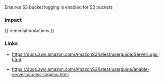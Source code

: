 
Ensures S3 bucket logging is enabled for S3 buckets

### Impact
<!-- Add Impact here -->

<!-- DO NOT CHANGE -->
{{ remediationActions }}

### Links
- https://docs.aws.amazon.com/AmazonS3/latest/userguide/ServerLogs.html

- https://docs.aws.amazon.com/AmazonS3/latest/userguide/enable-server-access-logging.html


